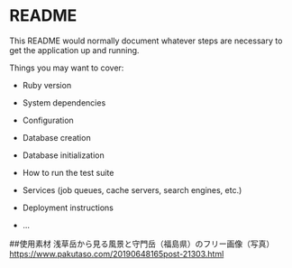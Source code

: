 # README

This README would normally document whatever steps are necessary to get the
application up and running.

Things you may want to cover:

* Ruby version

* System dependencies

* Configuration

* Database creation

* Database initialization

* How to run the test suite

* Services (job queues, cache servers, search engines, etc.)

* Deployment instructions

* ...

##使用素材
浅草岳から見る風景と守門岳（福島県）のフリー画像（写真）
https://www.pakutaso.com/20190648165post-21303.html